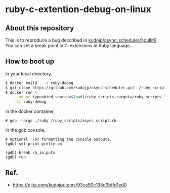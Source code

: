 # ruby-c-extention-debug-on-linux

## About this repository

This is to reproduce a bug described in [kudojp/async_scheduler@pull#9](https://github.com/kudojp/async_scheduler/pull/9#issue-1096874214).
You can set a break point in C-extensions in Ruby language.

## How to boot up

In your local directory,

```sh
$ docker build . -t ruby-debug
$ git clone https://github.com/kudojp/async_scheduler.git ./ruby_scripts/async_scheduler
$ docker run \
    --mount type=bind,source=$(pwd)/ruby_scripts,target=/ruby_scripts \
    -it ruby-debug
```

In the docker container,

```
# gdb --args ./ruby /ruby_scripts/async_script.rb
```

In the gdb console,

```
# Optional: For formatting the console outputs.
(gdb) set print pretty on

(gdb) break rb_io_puts
(gdb) run
```

## Ref.
- https://qiita.com/kudojp/items/93ca90c195d3bffd1ed0
